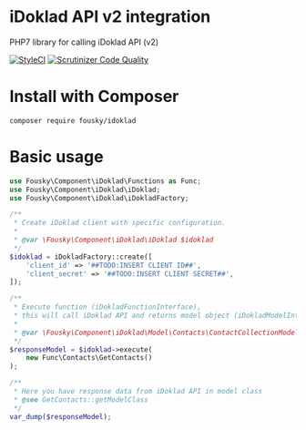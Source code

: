 # iDoklad API v2 integration

PHP7 library for calling iDoklad API (v2)

[![StyleCI](https://styleci.io/repos/94907919/shield?branch=master)](https://styleci.io/repos/94907919)
[![Scrutinizer Code Quality](https://scrutinizer-ci.com/g/Fousky/iDoklad/badges/quality-score.png?b=master)](https://scrutinizer-ci.com/g/Fousky/iDoklad/?branch=master)

# Install with Composer

    composer require fousky/idoklad

# Basic usage

```php
use Fousky\Component\iDoklad\Functions as Func;
use Fousky\Component\iDoklad\iDoklad;
use Fousky\Component\iDoklad\iDokladFactory;

/** 
 * Create iDoklad client with specific configuration.
 *
 * @var \Fousky\Component\iDoklad\iDoklad $idoklad
 */
$idoklad = iDokladFactory::create([
    'client_id' => '##TODO:INSERT CLIENT ID##',
    'client_secret' => '##TODO:INSERT CLIENT SECRET##',
]);

/**
 * Execute function (iDokladFunctionInterface), 
 * this will call iDoklad API and returns model object (iDokladModelInterface).
 *
 * @var \Fousky\Component\iDoklad\Model\Contacts\ContactCollectionModel $responseModel
 */
$responseModel = $idoklad->execute(
    new Func\Contacts\GetContacts()
);

/**
 * Here you have response data from iDoklad API in model class
 * @see GetContacts::getModelClass
 */
var_dump($responseModel);
```

